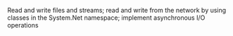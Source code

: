 Read and write files and streams; read and write from the network by using classes in the System.Net namespace; implement asynchronous I/O operations
